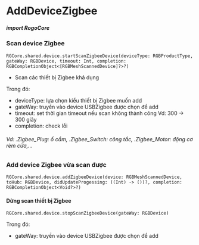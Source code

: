 

# AddDeviceZigbee

##### import RogoCore

### Scan device Zigbee
```
RGCore.shared.device.startScanZigbeeDevice(deviceType: RGBProductType, gateWay: RGBDevice, timeout: Int, completion: RGBCompletionObject<[RGBMeshScannedDevice]?>?)
```
- Scan các thiết bị Zigbee khả dụng

Trong đó:
- deviceType: lựa chọn kiểu thiết bị Zigbee muốn add
- gateWay: truyền vào device USBZigbee được chọn để add
- timeout: set thời gian timeout nếu scan không thành công Vd: 300 -> 300 giây
- completion: check lỗi
###### Vd: .Zigbee_Plug: ổ cắm, .Zigbee_Switch: công tắc, .Zigbee_Motor: động cơ rèm cửa,...

### Add device Zigbee vừa scan được
```
RGCore.shared.device.addZigbeeDevice(device: RGBMeshScannedDevice, toHub: RGBDevice, didUpdateProgessing: ((Int) -> ())?, completion: RGBCompletionObject<Void?>?)
```

#### Dừng scan thiết bị Zigbee
```
RGCore.shared.device.stopScanZigbeeDevice(gateWay: RGBDevice)
```
Trong đó:
- gateWay: truyền vào device USBZigbee được chọn để add
